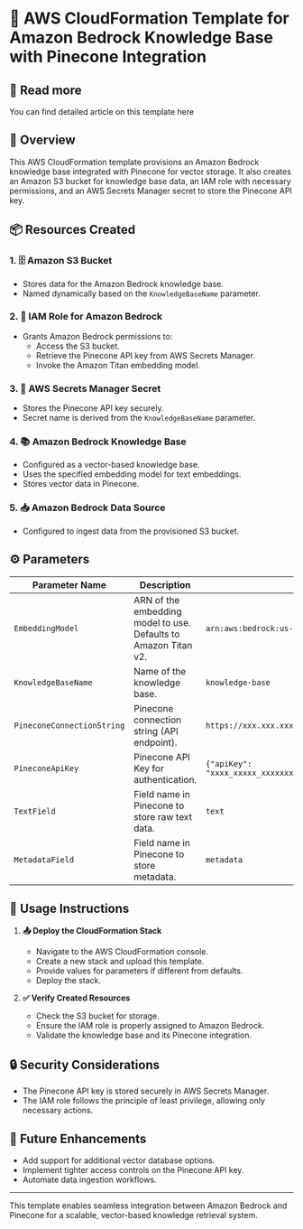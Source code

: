 # 🚀 AWS CloudFormation Template for Amazon Bedrock Knowledge Base with Pinecone Integration

## 📖 Read more
You can find detailed article on this template here

## 📌 Overview
This AWS CloudFormation template provisions an Amazon Bedrock knowledge base integrated with Pinecone for vector storage. It also creates an Amazon S3 bucket for knowledge base data, an IAM role with necessary permissions, and an AWS Secrets Manager secret to store the Pinecone API key.

## 📦 Resources Created
### 1. **🗄️ Amazon S3 Bucket**
   - Stores data for the Amazon Bedrock knowledge base.
   - Named dynamically based on the `KnowledgeBaseName` parameter.

### 2. **🔐 IAM Role for Amazon Bedrock**
   - Grants Amazon Bedrock permissions to:
     - Access the S3 bucket.
     - Retrieve the Pinecone API key from AWS Secrets Manager.
     - Invoke the Amazon Titan embedding model.

### 3. **🔑 AWS Secrets Manager Secret**
   - Stores the Pinecone API key securely.
   - Secret name is derived from the `KnowledgeBaseName` parameter.

### 4. **📚 Amazon Bedrock Knowledge Base**
   - Configured as a vector-based knowledge base.
   - Uses the specified embedding model for text embeddings.
   - Stores vector data in Pinecone.

### 5. **📥 Amazon Bedrock Data Source**
   - Configured to ingest data from the provisioned S3 bucket.

## ⚙️ Parameters
| Parameter Name        | Description                                        | Default Value |
|----------------------|------------------------------------------------|---------------|
| `EmbeddingModel`     | ARN of the embedding model to use. Defaults to Amazon Titan v2. | `arn:aws:bedrock:us-east-1::foundation-model/amazon.titan-embed-text-v2:0` |
| `KnowledgeBaseName`  | Name of the knowledge base.                      | `knowledge-base` |
| `PineconeConnectionString` | Pinecone connection string (API endpoint). | `https://xxx.xxx.xxx.pinecone.io` |
| `PineconeApiKey`     | Pinecone API Key for authentication. | `{"apiKey": "xxxx_xxxxx_xxxxxxxxxxxxxxxxxxxxxxxxxxxxxxxxxxxxxxxxxxxxxxxxxxxxxxxxxxxxxxx"}` |
| `TextField`          | Field name in Pinecone to store raw text data. | `text` |
| `MetadataField`      | Field name in Pinecone to store metadata. | `metadata` |

## 🚀 Usage Instructions
1. **📤 Deploy the CloudFormation Stack**
   - Navigate to the AWS CloudFormation console.
   - Create a new stack and upload this template.
   - Provide values for parameters if different from defaults.
   - Deploy the stack.

2. **✅ Verify Created Resources**
   - Check the S3 bucket for storage.
   - Ensure the IAM role is properly assigned to Amazon Bedrock.
   - Validate the knowledge base and its Pinecone integration.

## 🔒 Security Considerations
- The Pinecone API key is stored securely in AWS Secrets Manager.
- The IAM role follows the principle of least privilege, allowing only necessary actions.

## 🔮 Future Enhancements
- Add support for additional vector database options.
- Implement tighter access controls on the Pinecone API key.
- Automate data ingestion workflows.

---
This template enables seamless integration between Amazon Bedrock and Pinecone for a scalable, vector-based knowledge retrieval system.

